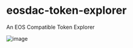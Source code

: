 # eosdac-token-explorer
An EOS Compatible Token Explorer

![image](https://user-images.githubusercontent.com/5130772/43351201-0afaf718-920f-11e8-863c-a3df3815157c.png)
